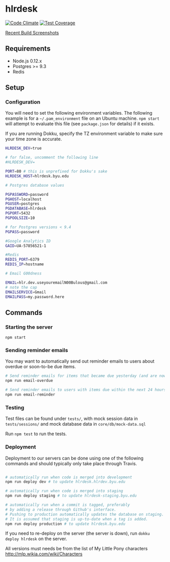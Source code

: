 hlrdesk
=======
[![Code Climate](https://codeclimate.com/github/BYU-ODH/hlrdesk/badges/gpa.svg)](https://codeclimate.com/github/BYU-ODH/hlrdesk)
[![Test Coverage](https://codeclimate.com/github/BYU-ODH/hlrdesk/badges/coverage.svg)](https://codeclimate.com/github/BYU-ODH/hlrdesk)

[Recent Build Screenshots](https://byu-odh.github.io/hlrdesk)

## Requirements

* Node.js 0.12.x
* Postgres >= 9.3
* Redis

## Setup

### Configuration

You will need to set the following environment variables. The following
example is for a `~/.pam_environment` file on an Ubuntu machine. `npm start`
will attempt to evaluate this file (see `package.json` for details) if it
exists.

If you are running Dokku, specify the TZ environment variable to make
sure your time zone is accurate.

```bash
HLRDESK_DEV=true

# for false, uncomment the following line
#HLRDESK_DEV=

PORT=80 # this is unprefixed for Dokku's sake
HLRDESK_HOST=hlrdesk.byu.edu

# Postgres database values

PGPASSWORD=password
PGHOST=localhost
PGUSER=postgres
PGDATABASE=hlrdesk
PGPORT=5432
PGPOOLSIZE=10

# for Postgres versions < 9.4
PGPASS=password

#Google Analytics ID
GAID=UA-57856521-1

#Redis
REDIS_PORT=6379
REDIS_IP=hostname

# Email G00dness

EMAIL=hlr.dev.useyouremailN00Bulous@gmail.com
# note the cap
EMAILSERVICE=Gmail
EMAILPASS=my.password.here
```

## Commands

### Starting the server

`npm start`

### Sending reminder emails

You may want to automatically send out reminder emails to users about overdue
or soon-to-be due items.

```bash
# Send reminder emails for items that became due yesterday (and are now overdue)
npm run email-overdue

# Send reminder emails to users with items due within the next 24 hours
npm run email-reminder
```

### Testing

Test files can be found under `tests/`, with mock session data in
`tests/sessions/` and mock database data in `core/db/mock-data.sql`

Run `npm test` to run the tests.

### Deployment

Deployment to our servers can be done using one of the following commands and
should typically only take place through Travis.

```bash

# automatically run when code is merged into development
npm run deploy dev # to update hlrdesk.hlrdev.byu.edu

# automatically run when code is merged into staging
npm run deploy staging # to update hlrdesk-staging.byu.edu

# automatically run when a commit is tagged, preferably
# by adding a release through Github's interface.
# Pushing to production automatically updates the database on staging.
# It is assumed that staging is up-to-date when a tag is added.
npm run deploy production # to update hlrdesk.byu.edu
```

If you need to re-deploy on the server (the server is down), run `dokku deploy hlrdesk` on the server.

All versions must needs be from the list of My Little Pony characters
http://mlp.wikia.com/wiki/Characters
